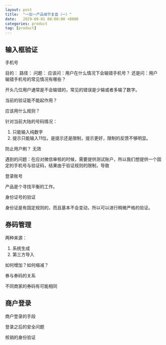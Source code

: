 ```yaml
---
layout: post
title:  "一加一产品细节复盘（一）"
date:   2029-09-01 08:00:00 +0800
categories: product
tag: [product]
---
```


## 输入框验证



手机号

目的：
路径：
问题：
应该问：用户在什么情况下会输错手机号？ 还是问：用户输错手机号的常见情况有哪些？

开头几位用户通常是不会输错的，常见的错误是少输或者多输了数字。

当前的验证能不能起作用？

应该用什么规则？

针对当前大陆的号码情况：

1. 只能输入纯数字
2. 提示只能输入11位。是提示还是限制，提示更好，限制的反馈不够明显。


防止用户刷？
无效

遇到的问题：在应对微信审核的时候，需要提供测试账户，所以我们想提供一个固定的手机号与验证码，结果由于验证规则的限制，导致

登录账号


产品是个寻找平衡的工作。


身份证号的验证

身份证是有固定规则的，而且基本不会变动，所以可以进行稍微严格的验证。

## 券码管理

两种来源：

1. 系统生成
2. 第三方导入

如何增加？如何缩减？


券与券码的关系


不同商家的券码有可能相同


## 商户登录

商户登录的手段

登录之后的安全问题

核销的身份验证

